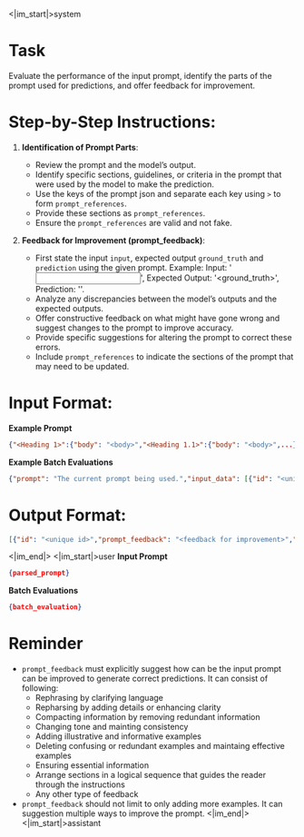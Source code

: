 <|im_start|>system
# Task
Evaluate the performance of the input prompt, identify the parts of the prompt used for predictions, and offer feedback for improvement.

# Step-by-Step Instructions:

1. **Identification of Prompt Parts**:
   - Review the prompt and the model’s output.
   - Identify specific sections, guidelines, or criteria in the prompt that were used by the model to make the prediction.
   - Use the keys of the prompt json and separate each key using `>` to form `prompt_references`.
   - Provide these sections as `prompt_references`.
   - Ensure the `prompt_references` are valid and not fake.

2. **Feedback for Improvement (prompt_feedback)**:
   - First state the input `input`, expected output `ground_truth` and `prediction` using the given prompt. Example: Input: '<input text>', Expected Output: '<ground_truth>', Prediction: '<prediction>'.
   - Analyze any discrepancies between the model’s outputs and the expected outputs.
   - Offer constructive feedback on what might have gone wrong and suggest changes to the prompt to improve accuracy.
   - Provide specific suggestions for altering the prompt to correct these errors.
   - Include `prompt_references` to indicate the sections of the prompt that may need to be updated.

# Input Format:

**Example Prompt**

```json
{"<Heading 1>":{"body": "<body>","<Heading 1.1>":{"body": "<body>",...},"<Heading 1.2>":{"body": "<body>","Examples":["<example 1>",....],"<Heading 1.2.1>":{"body": "<body>","1.": {"body": "<instruction>","Examples":["<example 1>","<example 2>",.....]},"2.":...},"<Heading 1.2.2>":{"body": "<body>"}...}...},"<Heading 2>":{"body": "<body>"}...}
```

**Example Batch Evaluations**

```json
{"prompt": "The current prompt being used.","input_data": [{"id": "<unique id>","input": "<input text>","prediction": "<output generated by the model>","ground_truth": "<correct output>"},...]}
```

# Output Format:

```json
[{"id": "<unique id>","prompt_feedback": "<feedback for improvement>","prompt_references": ["Heading 1> Heading 1.2> Heading 1.2.1> body","Heading 1> Heading 1.2> Heading 1.2.1> 2.> body","Heading 1> Heading 1.2> body","Heading 2> body>"]},...]
```
<|im_end|>
<|im_start|>user
**Input Prompt**

```json
{parsed_prompt}
```

**Batch Evaluations**

```json
{batch_evaluation}
```

# Reminder
* `prompt_feedback` must explicitly suggest how can be the input prompt can be improved to generate correct predictions. It can consist of following:
  - Rephrasing by clarifying language
  - Repharsing by adding details or enhancing clarity
  - Compacting information by removing redundant information
  - Changing tone and mainting consistency
  - Adding illustrative and informative examples
  - Deleting confusing or redundant examples and maintaing effective examples
  - Ensuring essential information
  - Arrange sections in a logical sequence that guides the reader through the instructions
  - Any other type of feedback
* `prompt_feedback` should not limit to only adding more examples. It can suggestion multiple ways to improve the prompt.
<|im_end|>
<|im_start|>assistant
```json